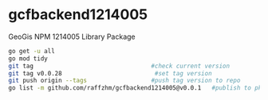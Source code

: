 # gcfbackend1214005

GeoGis NPM 1214005 Library Package


```sh
go get -u all
go mod tidy
git tag                                 #check current version
git tag v0.0.28                          #set tag version
git push origin --tags                  #push tag version to repo
go list -m github.com/raffzhm/gcfbackend1214005@v0.0.1   #publish to pkg dev, replace ORG/URL with your repo URL
```